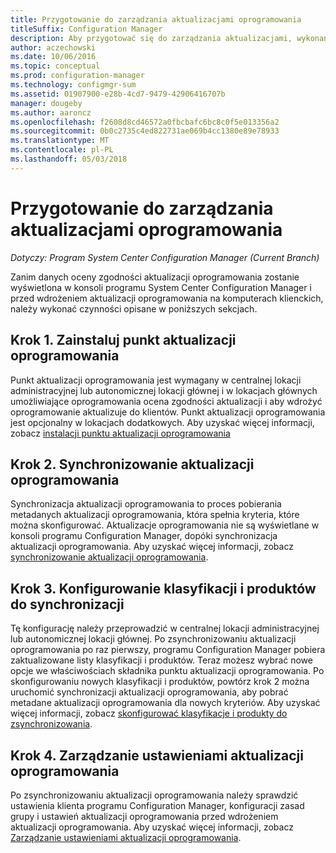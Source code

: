 ```yaml
---
title: Przygotowanie do zarządzania aktualizacjami oprogramowania
titleSuffix: Configuration Manager
description: Aby przygotować się do zarządzania aktualizacjami, wykonania tych zadań do wyświetlenia danych oceny zgodności w konsoli programu System Center Configuration Manager.
author: aczechowski
ms.date: 10/06/2016
ms.topic: conceptual
ms.prod: configuration-manager
ms.technology: configmgr-sum
ms.assetid: 01907900-e28b-4cd7-9479-42906416707b
manager: dougeby
ms.author: aaroncz
ms.openlocfilehash: f2608d8cd46572a0fbcbafc6bc8c0f5e013356a2
ms.sourcegitcommit: 0b0c2735c4ed822731ae069b4cc1380e89e78933
ms.translationtype: MT
ms.contentlocale: pl-PL
ms.lasthandoff: 05/03/2018
---
```

# <a name="prepare-for-software-updates-management"></a>Przygotowanie do zarządzania aktualizacjami oprogramowania

*Dotyczy: Program System Center Configuration Manager (Current Branch)*

Zanim danych oceny zgodności aktualizacji oprogramowania zostanie wyświetlona w konsoli programu System Center Configuration Manager i przed wdrożeniem aktualizacji oprogramowania na komputerach klienckich, należy wykonać czynności opisane w poniższych sekcjach.

## <a name="step-1-install-a-software-update-point"></a>Krok 1. Zainstaluj punkt aktualizacji oprogramowania  
Punkt aktualizacji oprogramowania jest wymagany w centralnej lokacji administracyjnej lub autonomicznej lokacji głównej i w lokacjach głównych umożliwiające oprogramowania ocena zgodności aktualizacji i aby wdrożyć oprogramowanie aktualizuje do klientów. Punkt aktualizacji oprogramowania jest opcjonalny w lokacjach dodatkowych. Aby uzyskać więcej informacji, zobacz [instalacji punktu aktualizacji oprogramowania](install-a-software-update-point.md)  

## <a name="step-2-synchronize-software-updates"></a>Krok 2. Synchronizowanie aktualizacji oprogramowania
Synchronizacja aktualizacji oprogramowania to proces pobierania metadanych aktualizacji oprogramowania, która spełnia kryteria, które można skonfigurować. Aktualizacje oprogramowania nie są wyświetlane w konsoli programu Configuration Manager, dopóki synchronizacja aktualizacji oprogramowania. Aby uzyskać więcej informacji, zobacz [synchronizowanie aktualizacji oprogramowania](synchronize-software-updates.md).   

## <a name="step-3-configure-classifications-and-products-to-synchronize"></a>Krok 3. Konfigurowanie klasyfikacji i produktów do synchronizacji
Tę konfigurację należy przeprowadzić w centralnej lokacji administracyjnej lub autonomicznej lokacji głównej. Po zsynchronizowaniu aktualizacji oprogramowania po raz pierwszy, programu Configuration Manager pobiera zaktualizowane listy klasyfikacji i produktów. Teraz możesz wybrać nowe opcje we właściwościach składnika punktu aktualizacji oprogramowania. Po skonfigurowaniu nowych klasyfikacji i produktów, powtórz krok 2 można uruchomić synchronizacji aktualizacji oprogramowania, aby pobrać metadane aktualizacji oprogramowania dla nowych kryteriów. Aby uzyskać więcej informacji, zobacz [skonfigurować klasyfikacje i produkty do zsynchronizowania](configure-classifications-and-products.md).

## <a name="step-4-manage-settings-for-software-updates"></a>Krok 4. Zarządzanie ustawieniami aktualizacji oprogramowania
Po zsynchronizowaniu aktualizacji oprogramowania należy sprawdzić ustawienia klienta programu Configuration Manager, konfiguracji zasad grupy i ustawień aktualizacji oprogramowania przed wdrożeniem aktualizacji oprogramowania. Aby uzyskać więcej informacji, zobacz [Zarządzanie ustawieniami aktualizacji oprogramowania](manage-settings-for-software-updates.md).
